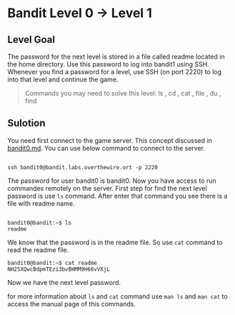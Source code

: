 # Bandit Level 0 → Level 1

## Level Goal
The password for the next level is stored in a file called readme located in the home directory. Use this password to log into bandit1 using SSH. Whenever you find a password for a level, use SSH (on port 2220) to log into that level and continue the game.

> Commands you may need to solve this level: ls , cd , cat , file , du , find

## Sulotion
You need first connect to the game server. This concept discussed in [bandit0.md](Bandit/bandit0.md). You can use below command to connect to the server.

```

ssh bandit0@bandit.labs.overthewire.ort -p 2220

```
The password for user bandit0 is bandit0. Now you have access to run commandes remotely on the server.
First step for find the next level password is use ` ls ` command. After enter that command you see there is a file with readme name.
```

bandit0@bandit:~$ ls
readme

```
We know that the password is in the readme file. So use ` cat ` command to read the readme file.
```
bandit0@bandit:~$ cat readme
NH2SXQwcBdpmTEzi3bvBHMM9H66vVXjL

```
Now we have the next level password.

for more information about ` ls ` and ` cat ` command use ` man ls ` and ` man cat ` to access the manual page of this commands.
